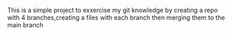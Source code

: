 This is a simple project to exxercise my git knowledge by creating a repo with 4 branches,creating a files with each branch then merging them to the main branch